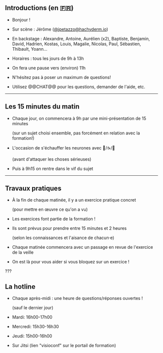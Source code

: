 ## Introductions (en 🇫🇷)

- Bonjour ! 

- Sur scène : Jérôme ([@jpetazzo@hachyderm.io])

<!--
- Sur scène lundi+mardi : Jérôme ([@jpetazzo@hachyderm.io])

- Sur scène mercredi+jeudi : Ludovic
-->

- En backstage : Alexandre, Antoine, Aurélien (x2), Baptiste, Benjamin, David, Hadrien, Kostas, Louis, Magalie, Nicolas, Paul, Sébastien, Thibault, Yoann...

- Horaires : tous les jours de 9h à 13h

- On fera une pause vers (environ) 11h

- N'hésitez pas à poser un maximum de questions!

- Utilisez @@CHAT@@ pour les questions, demander de l'aide, etc.

[@alexbuisine]: https://twitter.com/alexbuisine
[EphemeraSearch]: https://ephemerasearch.com/
[@jpetazzo]: https://twitter.com/jpetazzo
[@jpetazzo@hachyderm.io]: https://hachyderm.io/@jpetazzo
[@s0ulshake]: https://twitter.com/s0ulshake
[Quantgene]: https://www.quantgene.com/

---

## Les 15 minutes du matin

- Chaque jour, on commencera à 9h par une mini-présentation de 15 minutes

  (sur un sujet choisi ensemble, pas forcément en relation avec la formation!)

- L'occasion de s'échauffer les neurones avec 🥐/☕️/🍊

  (avant d'attaquer les choses sérieuses)

- Puis à 9h15 on rentre dans le vif du sujet

---

## Travaux pratiques

- À la fin de chaque matinée, il y a un exercice pratique concret

  (pour mettre en œuvre ce qu'on a vu)

- Les exercices font partie de la formation !

- Ils sont prévus pour prendre entre 15 minutes et 2 heures

  (selon les connaissances et l'aisance de chacun·e)

- Chaque matinée commencera avec un passage en revue de l'exercice de la veille

- On est là pour vous aider si vous bloquez sur un exercice !

???

## La hotline

- Chaque après-midi : une heure de questions/réponses ouvertes !

  (sauf le dernier jour)

- Mardi: 16h00-17h00

- Mercredi: 15h30-16h30

- Jeudi: 15h00-16h00

- Sur Jitsi (lien "visioconf" sur le portail de formation)
